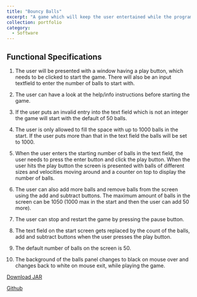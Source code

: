 ```yaml
---
title: "Bouncy Balls"
excerpt: "A game which will keep the user entertained while the programs are compiling or executing. The game consists of the balls bouncing around the window in an entertaining way.<br/><a href='https://github.com/Rashi1997/Bouncy-Balls'>Github</a><br/><img src='/images/bb.gif' width='300'>"
collection: portfolio
category: 
  - Software
---
```


## Functional Specifications

1. The  user  will  be  presented  with  a  window  having  a  play  button,  which needs to be clicked to start the game.  There will also be an input textfield to enter the number of balls to start with.
2. The user can have a look at the help/info instructions before starting the game.
3. If the user puts an invalid entry into the text field which is not an integer the game will start with the default of 50 balls.
4. The user is only allowed to fill the space with up to 1000 balls in the start. If the user puts more than that in the text field the balls will be set to 1000.

5. When the user enters the starting number of balls in the text field, the user needs to press the enter button and click the play button. When  the  user  hits  the  play  button  the  screen  is  presented  with  balls of  different  sizes  and  velocities  moving  around  and  a  counter  on  top  to display the number of balls.

6. The user can also add more balls and remove balls from the screen using the add and subtract buttons. The maximum amount of balls in the screen can be 1050 (1000 max in the start and then the user can add 50 more).

7. The user can stop and restart the game by pressing the pause button.

8. The text field on the start screen gets replaced by the count of the balls, add and subtract buttons when the user presses the play button.

9. The default number of balls on the screen is 50.

10. The background of the balls panel changes to black on mouse over and changes back to white on mouse exit, while playing the game.

<a href="https://github.com/Rashi1997/Bouncy-Balls/blob/main/v1.jar">Download JAR</a><br/>

<a href="https://github.com/Rashi1997/Bouncy-Balls">Github</a>